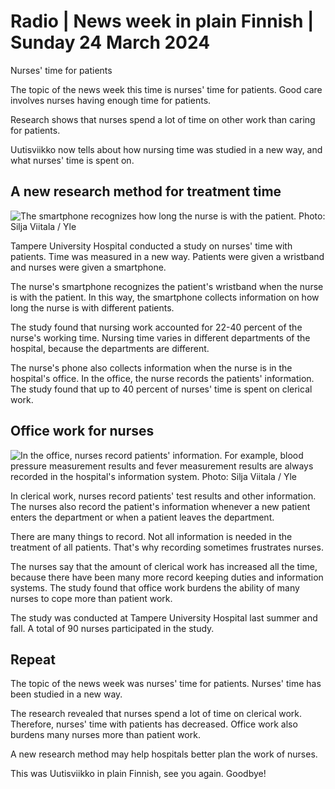 # Radio \| News week in plain Finnish \| Sunday 24 March 2024

Nurses' time for patients

The topic of the news week this time is nurses' time for patients. Good care involves nurses having enough time for patients.

Research shows that nurses spend a lot of time on other work than caring for patients.

Uutisviikko now tells about how nursing time was studied in a new way, and what nurses' time is spent on.

## A new research method for treatment time

![The smartphone recognizes how long the nurse is with the patient. Photo: Silja Viitala / Yle](https://images.cdn.yle.fi/image/upload/c_crop,h_3195,w_5680,x_0,y_524/ar_1.7777777777777777,c_fill,g_faces,h_431,w_767/dpr_1.0/q_auto:eco/f_auto/fl_lossy/v1710319962/39-125690865f167a8a41be)

Tampere University Hospital conducted a study on nurses' time with patients. Time was measured in a new way. Patients were given a wristband and nurses were given a smartphone.

The nurse's smartphone recognizes the patient's wristband when the nurse is with the patient. In this way, the smartphone collects information on how long the nurse is with different patients.

The study found that nursing work accounted for 22-40 percent of the nurse's working time. Nursing time varies in different departments of the hospital, because the departments are different.

The nurse's phone also collects information when the nurse is in the hospital's office. In the office, the nurse records the patients' information. The study found that up to 40 percent of nurses' time is spent on clerical work.

## Office work for nurses

![In the office, nurses record patients' information. For example, blood pressure measurement results and fever measurement results are always recorded in the hospital's information system. Photo: Silja Viitala / Yle](https://images.cdn.yle.fi/image/upload/c_crop,h_3284,w_5839,x_15,y_187/ar_1.7777777777777777,c_fill,g_faces,h_431,w_767/dpr_1.0/q_auto:eco/f_auto/fl_lossy/v1710319941/39-125690565f167a759648)

In clerical work, nurses record patients' test results and other information. The nurses also record the patient's information whenever a new patient enters the department or when a patient leaves the department.

There are many things to record. Not all information is needed in the treatment of all patients. That's why recording sometimes frustrates nurses.

The nurses say that the amount of clerical work has increased all the time, because there have been many more record keeping duties and information systems. The study found that office work burdens the ability of many nurses to cope more than patient work.

The study was conducted at Tampere University Hospital last summer and fall. A total of 90 nurses participated in the study.

## Repeat

The topic of the news week was nurses' time for patients. Nurses' time has been studied in a new way.

The research revealed that nurses spend a lot of time on clerical work. Therefore, nurses' time with patients has decreased. Office work also burdens many nurses more than patient work.

A new research method may help hospitals better plan the work of nurses.

This was Uutisviikko in plain Finnish, see you again. Goodbye!
